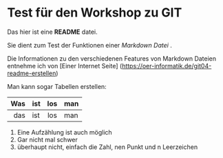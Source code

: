 # Test für den Workshop zu GIT

Das hier ist eine **README** datei. 

Sie dient zum Test der Funktionen einer _Markdown Datei_ .

Die Informationen zu den verschiedenen Features von Markdown Dateien entnehme ich von [Einer Internet Seite] (https://oer-informatik.de/git04-readme-erstellen)

Man kann sogar Tabellen erstellen:

| Was | ist | los | man |
|----:|:-----|:------:|-------|
| das | ist | los | man |

1. Eine Aufzählung ist auch möglich
2. Gar nicht mal schwer
3. überhaupt nicht, einfach die Zahl, nen Punkt und n Leerzeichen